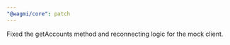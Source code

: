```yaml
---
"@wagmi/core": patch
---
```


Fixed the getAccounts method and reconnecting logic for the mock client.
